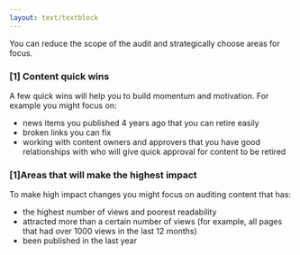 ```yaml
---
layout: text/textblock
---
```


You can reduce the scope of the audit and strategically choose areas for focus.

### [1] Content quick wins

A few quick wins will help you to build momentum and motivation. For example you might focus on:
- news items you published 4 years ago that you can retire easily
- broken links you can fix
- working with content owners and approvers that you have good relationships with who will give quick approval for content to be retired

### [1]Areas that will make the highest impact

To make high impact changes you might focus on auditing content that has:
- the highest number of views and poorest readability
- attracted more than a certain number of views (for example, all pages that had over 1000 views in the last 12 months)
- been published in the last year
